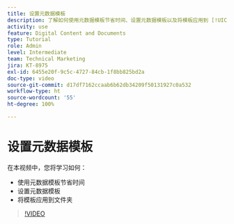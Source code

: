```yaml
---
title: 设置元数据模板
description: 了解如何使用元数据模板节省时间、设置元数据模板以及将模板应用到 [!UICONTROL Workfront DAM] 内的文件夹。
activity: use
feature: Digital Content and Documents
type: Tutorial
role: Admin
level: Intermediate
team: Technical Marketing
jira: KT-8975
exl-id: 6455e20f-9c5c-4727-84cb-1f8bb825bd2a
doc-type: video
source-git-commit: d17df7162ccaab6b62db34209f50131927c0a532
workflow-type: ht
source-wordcount: '55'
ht-degree: 100%

---
```


# 设置元数据模板

在本视频中，您将学习如何：

* 使用元数据模板节省时间
* 设置元数据模板
* 将模板应用到文件夹

>[!VIDEO](https://video.tv.adobe.com/v/335238/?quality=12&learn=on&enablevpops)
